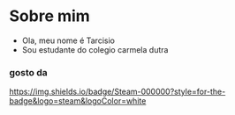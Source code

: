 # Sobre mim
- Ola, meu nome é Tarcisio
- Sou estudante do colegio carmela dutra
### gosto da 
<https://img.shields.io/badge/Steam-000000?style=for-the-badge&logo=steam&logoColor=white>
